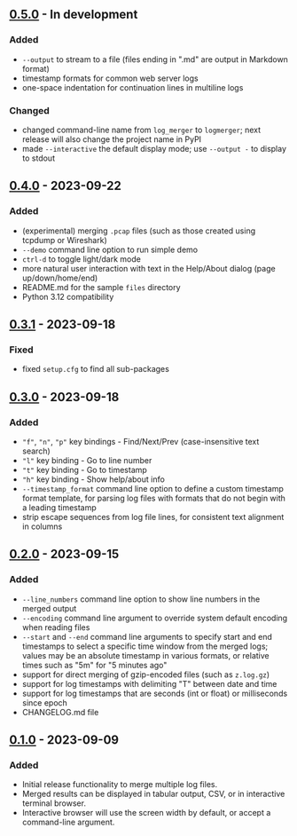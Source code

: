 ## [0.5.0] - In development

### Added

- `--output` to stream to a file (files ending in ".md" are output in Markdown format)
- timestamp formats for common web server logs
- one-space indentation for continuation lines in multiline logs

### Changed

- changed command-line name from `log_merger` to `logmerger`; next release will also change
  the project name in PyPI
- made `--interactive` the default display mode; use `--output -` to display to stdout


## [0.4.0] - 2023-09-22

### Added

- (experimental) merging `.pcap` files (such as those created using tcpdump or Wireshark)
- `--demo` command line option to run simple demo
- `ctrl-d` to toggle light/dark mode
- more natural user interaction with text in the Help/About dialog (page up/down/home/end)
- README.md for the sample `files` directory
- Python 3.12 compatibility


## [0.3.1] - 2023-09-18

### Fixed

- fixed `setup.cfg` to find all sub-packages


## [0.3.0] - 2023-09-18

### Added

- `"f"`, `"n"`, `"p"` key bindings - Find/Next/Prev (case-insensitive text search)
- `"l"` key binding - Go to line number
- `"t"` key binding - Go to timestamp
- `"h"` key binding - Show help/about info
- `--timestamp_format` command line option to define a custom timestamp format template,
  for parsing log files with formats that do not begin with a leading timestamp
- strip escape sequences from log file lines, for consistent text alignment in columns


## [0.2.0] - 2023-09-15

### Added

- `--line_numbers` command line option to show line numbers in the merged output
- `--encoding` command line argument to override system default encoding when reading files
- `--start` and `--end` command line arguments to specify start and end timestamps to select a
  specific time window from the merged logs; values may be an absolute timestamp in various 
  formats, or relative times such as "5m" for "5 minutes ago"
- support for direct merging of gzip-encoded files (such as `z.log.gz`)
- support for log timestamps with delimiting "T" between date and time
- support for log timestamps that are seconds (int or float) or milliseconds since epoch
- CHANGELOG.md file


## [0.1.0] - 2023-09-09

### Added

- Initial release functionality to merge multiple log files.
- Merged results can be displayed in tabular output, CSV, or in interactive terminal browser.
- Interactive browser will use the screen width by default, or accept a command-line argument.


[0.5.0]: https://github.com/ptmcg/log_merger/compare/v0.4.0...main
[0.4.0]: https://github.com/ptmcg/log_merger/compare/v0.3.1...v0.4.0
[0.3.1]: https://github.com/ptmcg/log_merger/compare/v0.3.0...v0.3.1
[0.3.0]: https://github.com/ptmcg/log_merger/compare/v0.2.0...v0.3.0
[0.2.0]: https://github.com/ptmcg/log_merger/compare/v0.1.0...v0.2.0
[0.1.0]: https://github.com/ptmcg/log_merger/releases/tag/v0.1.0
